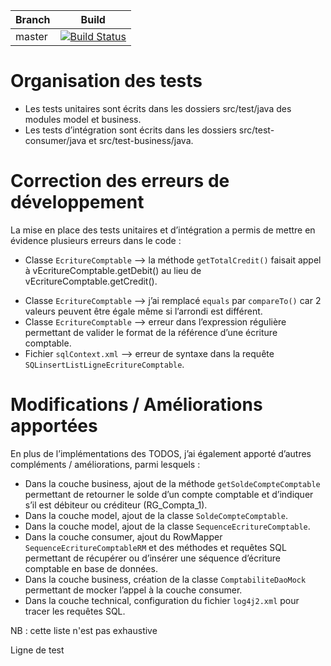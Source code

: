 
| Branch        | Build           |
| ------------- |:-------------:|
| master      | [![Build Status](https://travis-ci.com/jdenoeud/expert-javaee-projet4.svg?token=3GQq85RKYqZzJeJutF7K&branch=master)](https://travis-ci.com/jdenoeud/expert-javaee-projet4) 

# Organisation des tests
* Les tests unitaires sont écrits dans les dossiers src/test/java des modules model et business.
* Les tests d’intégration sont écrits dans les dossiers src/test-consumer/java et src/test-business/java.

# Correction des erreurs de développement
La mise en place des tests unitaires et d’intégration a permis de mettre en évidence plusieurs erreurs dans le code :
*	Classe `EcritureComptable` --> la méthode `getTotalCredit()` faisait appel à vEcritureComptable.getDebit() au lieu de vEcritureComptable.getCredit().
-	Classe `EcritureComptable` --> j’ai remplacé `equals` par `compareTo()` car 2 valeurs peuvent être égale même si l’arrondi est différent.
-	Classe `EcritureComptable` --> erreur dans l’expression régulière permettant de valider le format de la référence d’une écriture comptable.
-	Fichier `sqlContext.xml` --> erreur de syntaxe dans la requête `SQLinsertListLigneEcritureComptable`.

# Modifications / Améliorations apportées
En plus de l’implémentations des TODOS, j’ai également apporté d’autres compléments / améliorations, parmi lesquels :
-	Dans la couche business, ajout de la méthode `getSoldeCompteComptable` permettant de retourner le solde d’un compte comptable et d’indiquer s’il est débiteur ou créditeur (RG_Compta_1).
-	Dans la couche model, ajout de la classe `SoldeCompteComptable`.
-	Dans la couche model, ajout de la classe `SequenceEcritureComptable`.
-	Dans la couche consumer, ajout du RowMapper `SequenceEcritureComptableRM` et des méthodes et requêtes SQL permettant de récupérer ou d’insérer une séquence d’écriture comptable en base de données.
-	Dans la couche business, création de la classe `ComptabiliteDaoMock` permettant de mocker l’appel à la couche consumer.
-	Dans la couche technical, configuration du fichier `log4j2.xml` pour tracer les requêtes SQL.

NB : cette liste n'est pas exhaustive

Ligne de test




